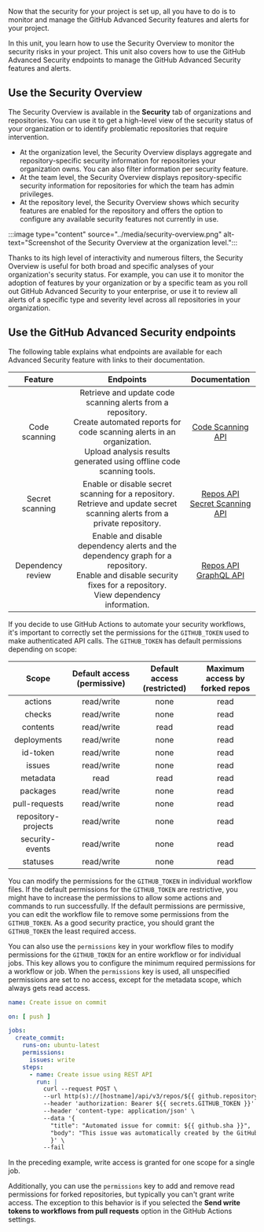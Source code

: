 Now that the security for your project is set up, all you have to do is to monitor and manage the GitHub Advanced Security features and alerts for your project.

In this unit, you learn how to use the Security Overview to monitor the security risks in your project. This unit also covers how to use the GitHub Advanced Security endpoints to manage the GitHub Advanced Security features and alerts.

## Use the Security Overview

The Security Overview is available in the **Security** tab of organizations and repositories. You can use it to get a high-level view of the security status of your organization or to identify problematic repositories that require intervention.

- At the organization level, the Security Overview displays aggregate and repository-specific security information for repositories your organization owns. You can also filter information per security feature.
- At the team level, the Security Overview displays repository-specific security information for repositories for which the team has admin privileges.
- At the repository level, the Security Overview shows which security features are enabled for the repository and offers the option to configure any available security features not currently in use.

:::image type="content" source="../media/security-overview.png" alt-text="Screenshot of the Security Overview at the organization level.":::

Thanks to its high level of interactivity and numerous filters, the Security Overview is useful for both broad and specific analyses of your organization's security status. For example, you can use it to monitor the adoption of features by your organization or by a specific team as you roll out GitHub Advanced Security to your enterprise, or use it to review all alerts of a specific type and severity level across all repositories in your organization.

## Use the GitHub Advanced Security endpoints

The following table explains what endpoints are available for each Advanced Security feature with links to their documentation.

|    **Feature**    |                                                                                                     **Endpoints**                                                                                                     |                                                                              **Documentation**                                                                              |
|:-----------------:|:---------------------------------------------------------------------------------------------------------------------------------------------------------------------------------------------------------------------:|:---------------------------------------------------------------------------------------------------------------------------------------------------------------------------:|
|   Code scanning   | Retrieve and update code scanning alerts from a repository. <br/> Create automated reports for code scanning alerts in an organization. <br/> Upload analysis results generated using offline code scanning tools. |                                                [Code Scanning API](https://docs.github.com/en/rest/reference/code-scanning)                                                 |
|  Secret scanning  |                                           Enable or disable secret scanning for a repository. <br/> Retrieve and update secret scanning alerts from a private repository.                                           | [Repos API](https://docs.github.com/en/rest/reference/repos#update-a-repository) <br/> [Secret Scanning API](https://docs.github.com/en/rest/reference/secret-scanning)  |
| Dependency review |                                                 Enable and disable dependency alerts and the dependency graph for a repository. <br/> Enable and disable security fixes for a repository. <br/> View dependency information.                                                  |            [Repos API](https://docs.github.com/en/rest/reference/repos) <br/> [GraphQL API](https://docs.github.com/en/graphql)             |

If you decide to use GitHub Actions to automate your security workflows, it's important to correctly set the permissions for the `GITHUB_TOKEN` used to make authenticated API calls. The `GITHUB_TOKEN` has default permissions depending on scope:

| **Scope**         | **Default access (permissive)** | **Default access (restricted)** | **Maximum access by forked repos** |
|:---------------:|:-----------------------------:|:-----------------------------:|:--------------------------------:|
| actions       | read/write  | none | read |
| checks        | read/write  | none | read |
| contents      | read/write  | read | read |
| deployments   | read/write  | none | read |
| id-token      | read/write  | none | read |
| issues        | read/write  | none | read |
| metadata      | read        | read | read |
| packages      | read/write  | none | read |
| pull-requests | read/write  | none | read |
| repository-projects | read/write | none | read |
| security-events     | read/write | none | read |
| statuses      | read/write  | none | read |

You can modify the permissions for the `GITHUB_TOKEN` in individual workflow files. If the default permissions for the `GITHUB_TOKEN` are restrictive, you might have to increase the permissions to allow some actions and commands to run successfully. If the default permissions are permissive, you can edit the workflow file to remove some permissions from the `GITHUB_TOKEN`. As a good security practice, you should grant the `GITHUB_TOKEN` the least required access.

You can also use the `permissions` key in your workflow files to modify permissions for the `GITHUB_TOKEN` for an entire workflow or for individual jobs. This key allows you to configure the minimum required permissions for a workflow or job. When the `permissions` key is used, all unspecified permissions are set to no access, except for the metadata scope, which always gets read access.

```yaml
name: Create issue on commit

on: [ push ]

jobs:
  create_commit:
    runs-on: ubuntu-latest
    permissions:
      issues: write
    steps:
      - name: Create issue using REST API
        run: |
          curl --request POST \
          --url http(s)://[hostname]/api/v3/repos/${{ github.repository }}/issues \
          --header 'authorization: Bearer ${{ secrets.GITHUB_TOKEN }}' \
          --header 'content-type: application/json' \
          --data '{
            "title": "Automated issue for commit: ${{ github.sha }}",
            "body": "This issue was automatically created by the GitHub Action workflow **${{ github.workflow }}**. \n\n The commit hash was: _${{ github.sha }}_."
            }' \
          --fail
```

In the preceding example, write access is granted for one scope for a single job.

Additionally, you can use the `permissions` key to add and remove read permissions for forked repositories, but typically you can't grant write access. The exception to this behavior is if you selected the **Send write tokens to workflows from pull requests** option in the GitHub Actions settings.
